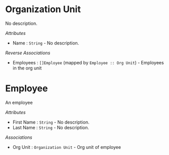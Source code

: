 # Organization Unit

No description.

_Attributes_

* Name : `String` - No description.



_Reverse Associations_

* Employees : `[]Employee` (mapped by `Employee :: Org Unit`) - Employees in the org unit


# Employee

An employee

_Attributes_

* First Name : `String` - No description.
* Last Name : `String` - No description.


_Associations_

* Org Unit : `Organization Unit` - Org unit of employee



